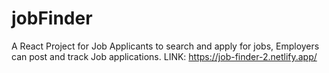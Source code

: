 # jobFinder
A React Project for Job Applicants to search and apply for jobs, Employers can post and track Job applications.
LINK: https://job-finder-2.netlify.app/
